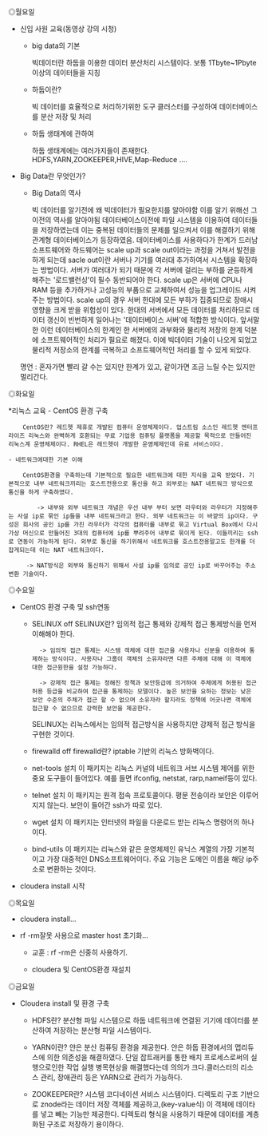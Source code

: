 ◎월요일

* 신입 사원 교육(동영상 강의 시청)
    - big data의 기본

        빅데이터란 하둡을 이용한 데이터 분산처리 시스템이다.
        보통 1Tbyte~1Pbyte이상의 데이터들을 지칭

    - 하둡이란?

        빅 데이터를 효율적으로 처리하기위한 도구
        클러스터를 구성하여 데이터베이스를 분산 저장 및 처리

    - 하둡 생태계에 관하여

        하둡 생태계에는 여러가지들이 존재한다.
        HDFS,YARN,ZOOKEEPER,HIVE,Map-Reduce ....

* Big Data란 무엇인가?
    - Big Data의 역사

        빅 데이터를 알기전에 왜 빅데이터가 필요한지를 알아야함
        이를 알기 위해선 그 이전의 역사를 알아야됨
        데이터베이스이전에 파일 시스템을 이용하여 데이터들을 저장하였는데
        이는 중복된 데이터들의 문제를 일으켜서 이를 해결하기 위해 관계형 데이터베이스가 등장하였음. 데이터베이스를 사용하다가 한계가 드러남
        소프트웨어와 하드웨어는 scale up과 scale out이라는 과정을 거쳐서 발전을 하게 되는데 sacle out이란 서버나 기기를 여러대 추가하여서 시스템을 확장하는 방법이다. 서버가 여러대가 되기 때문에 각 서버에 걸리는 부하를 균등하게 해주는 '로드밸런싱'이 필수 동반되어야 한다.
        scale up은 서버에 CPU나 RAM 등을 추가하거나 고성능의 부품으로 교체하여서 성능을 업그레이드 시켜주는 방법이다. scale up의 경우 서버 한대에 모든 부하가 집중되므로 장애시 영향을 크게 받을 위험성이 있다. 한대의 서버에서 모든 데이터를 처리하므로 데이터 갱신이 빈번하게 일어나는 '데이터베이스 서버'에 적합한 방식이다. 앞서말한 이런 데이터베이스의 한계인 한 서버에의 과부화와 물리적 저장의 한계 덕분에 소프트웨어적인 처리가 필요로 해졌다. 이에 빅데이터 기술이 나오게 되었고 물리적 저장소의 한계를 극복하고 소프트웨어적인 처리를 할 수 있게 되었다.

    명언 : 혼자가면 빨리 갈 수는 있지만 한계가 있고, 같이가면 조금 느릴 수는 있지만 멀리간다.

◎화요일

*리눅스 교육
    - CentOS 환경 구축

        CentOS란? 레드헷 제휴로 개발된 컴퓨터 운영체제이다. 업스트림 소스인 레드헷 엔터프라이즈 리눅스와 완벽하게 호환되는 무료 기업용 컴퓨팅 플랫폼을 제공할 목적으로 만들어진 리눅스계 운영체제이다. RHEL은 레드헷이 개발한 운영체제인데 유료 서비스이다. 

    - 네트워크에대한 기본 이해

        CentOS환경을 구축하는데 기본적으로 필요한 네트워크에 대한 지식을 교육 받았다. 기본적으로 내부 네트워크끼리는 호스트전용으로 통신을 하고 외부로는 NAT 네트워크 방식으로 통신을 하게 구축하였다.

            -> 내부와 외부 네트워크 개념은 우선 내부 부터 보면 라우터와 라우터가 지정해주는 사설 ip로 묶인 ip들을 내부 네트워크라고 한다. 외부 네트워크는 이 바깥의 ip이다. 구성은 회사의 공인 ip를 가진 라우터가 각각의 컴퓨터를 내부로 묶고 Virtual Box에서 다시 가상 머신으로 만들어진 3대의 컴퓨터에 ip를 뿌려주어 내부로 묶이게 된다. 이들끼리는 ssh로 연동이 가능하게 된다. 외부로 통신을 하기위해서 네트워크를 호스트전용말고도 한개를 더 잡게되는데 이는 NAT 네트워크이다.

         -> NAT방식은 외부와 통신하기 위해서 사설 ip를 임의로 공인 ip로 바꾸어주는 주소 변환 기술이다. 

◎수요일

* CentOS 환경 구축 및 ssh연동
    - SELINUX off
        SELINUX란? 임의적 접근 통제와 강제적 접근 통제방식을 먼저 이해해야 한다.

            -> 임의적 접근 통제는 시스템 객체에 대한 접근을 사용자나 신분을 이용하여 통제하는 방식이다. 사용자나 그룹이 객체의 소유자라면 다른 주체에 대해 이 객체에 대한 접근원한을 설정 가능하다.

            -> 강제적 접근 통제는 정해진 정책과 보안등급에 의거하여 주체에게 허용된 접근허용 등급을 비교하여 접근을 통제하는 모델이다. 높은 보안을 요하는 정보는 낮은 보안 수준의 주체가 접근 할 수 없으며 소유자라 할지라도 정책에 어긋나면 객체에 접근할 수 없으므로 강력한 보안을 제공한다.

        SELINUX는 리눅스에서는 임의적 접근방식을 사용하지만 강제적 접근 방식을 구현한 것이다.

    - firewalld off
        firewalld란? iptable 기반의 리눅스 방화벽이다.
    
    - net-tools 설치
        이 패키지는 리눅스 커널의 네트워크 서브 시스템 제어를 위한 중요 도구들이 들어있다. 예를 들면 ifconfig, netstat, rarp,nameif등이 있다.

    - telnet 설치
        이 패키지는 원격 접속 프로토콜이다. 평문 전송이라 보안은 이루어지지 않는다. 보안이 들어간 ssh가 따로 있다.

    - wget 설치
        이 패키지는 인터넷의 파일을 다운로드 받는 리눅스 명령어의 하나이다.

    - bind-utils
        이 패키지는 리눅스와 같은 운영체제인 유닉스 계열의 가장 기본적이고 가장 대중적인 DNS소프트웨어이다. 주요 기능은 도메인 이름을 해당 ip주소로 변환하는 것이다.


* cloudera install 시작

◎목요일

* cloudera install...

* rf -rm잘못 사용으로 master host 초기화...
    - 교훈 : rf -rm은 신중히 사용하기.

    - cloudera 및 CentOS환경 재설치

◎금요일

* Cloudera install 및 환경 구축
    - HDFS란?
        분산형 파일 시스템으로 하둡 네트워크에 연결된 기기에 데이터를 분산하여 저장하는 분산형 파일 시스템이다.

    - YARN이란?
        얀은 분산 컴퓨팅 환경을 제공한다. 
        얀은 하둡 환경에서의 맵리듀스에 의한 의존성을 해결하였다.
        단일 잡트래커를 통한 배치 프로세스로써의 실행으로인한 작업 실행 병목현상을 해결했다는데 의의가 크다.클러스터의 리소스 관리, 장애관리 등은 YARN으로 관리가 가능하다.

    - ZOOKEEPER란?
        시스템 코디네이션 서비스 시스템이다. 디렉토리 구조 기반으로 znode라는 데이터 저장 객체를 제공하고,(key-value식) 이 객체에 데이타를 넣고 빼는 기능만 제공한다. 디렉토리 형식을 사용하기 때문에 데이터를 계층화된 구조로 저장하기 용이하다.


